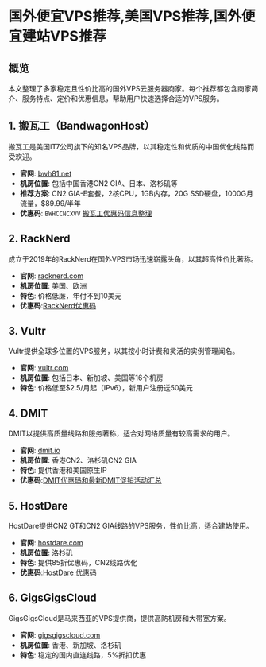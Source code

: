 # 国外便宜VPS推荐,美国VPS推荐,国外便宜建站VPS推荐


## 概览
本文整理了多家稳定且性价比高的国外VPS云服务器商家。每个推荐都包含商家简介、服务特点、定价和优惠信息，帮助用户快速选择合适的VPS服务。

## 1. 搬瓦工（BandwagonHost）
搬瓦工是美国IT7公司旗下的知名VPS品牌，以其稳定性和优质的中国优化线路而受欢迎。

- **官网**: [bwh81.net](https://bwh81.net/aff.php?aff=74585)
- **机房位置**: 包括中国香港CN2 GIA、日本、洛杉矶等
- **推荐方案**: CN2 GIA-E套餐，2核CPU，1GB内存，20G SSD硬盘，1000G月流量，$89.99/半年
- **优惠码**: `BWHCCNCXVV`  [搬瓦工优惠码信息整理](https://github.com/horsevalue1897/BandwagonHost)

## 2. RackNerd
成立于2019年的RackNerd在国外VPS市场迅速崭露头角，以其超高性价比著称。

- **官网**: [racknerd.com](https://my.racknerd.com/aff.php?aff=11397)
- **机房位置**: 美国、欧洲
- **特色**: 价格低廉，年付不到10美元
- **优惠码**:[RackNerd优惠码](https://github.com/eliaqgraha/RackNerd)

## 3. Vultr
Vultr提供全球多位置的VPS服务，以其按小时计费和灵活的实例管理闻名。

- **官网**: [vultr.com](https://www.vultr.com/?ref=9607144)
- **机房位置**: 包括日本、新加坡、美国等16个机房
- **特色**: 价格低至$2.5/月起（IPv6），新用户注册送50美元

## 4. DMIT
DMIT以提供高质量线路和服务著称，适合对网络质量有较高需求的用户。

- **官网**: [dmit.io](https://www.dmit.io/aff.php?aff=9081)
- **机房位置**: 香港CN2、洛杉矶CN2 GIA
- **特色**: 提供香港和美国原生IP
- **优惠码**:[DMIT优惠码和最新DMIT促销活动汇总](https://github.com/lhhqlfy/DMIT)

## 5. HostDare
HostDare提供CN2 GT和CN2 GIA线路的VPS服务，性价比高，适合建站使用。

- **官网**: [hostdare.com](https://bill.hostdare.com/aff.php?aff=3827)
- **机房位置**: 洛杉矶
- **特色**: 提供85折优惠码，CN2线路优化
- **优惠码**:[HostDare 优惠码](https://github.com/charlesdiaz002/hostdare)

## 6. GigsGigsCloud
GigsGigsCloud是马来西亚的VPS提供商，提供高防机房和大带宽方案。

- **官网**: [gigsgigscloud.com](https://clientarea.gigsgigscloud.com/?affid=3990)
- **机房位置**: 香港、新加坡、洛杉矶
- **特色**: 稳定的国内直连线路，5%折扣优惠

